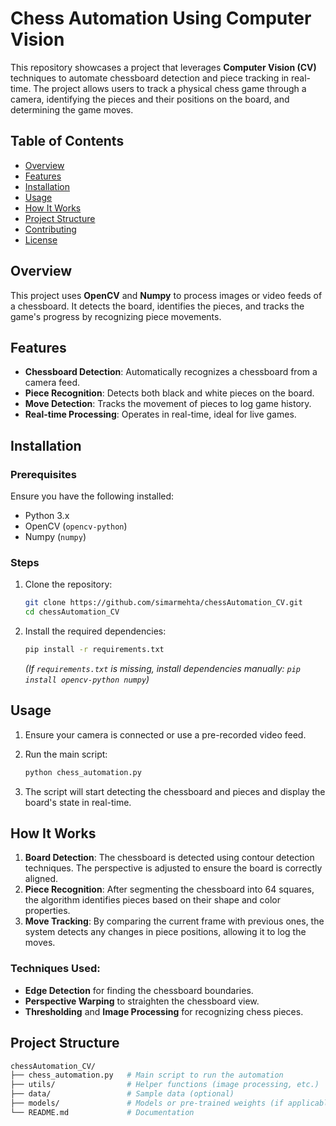 # Chess Automation Using Computer Vision

This repository showcases a project that leverages **Computer Vision (CV)** techniques to automate chessboard detection and piece tracking in real-time. The project allows users to track a physical chess game through a camera, identifying the pieces and their positions on the board, and determining the game moves.

## Table of Contents

- [Overview](#overview)
- [Features](#features)
- [Installation](#installation)
- [Usage](#usage)
- [How It Works](#how-it-works)
- [Project Structure](#project-structure)
- [Contributing](#contributing)
- [License](#license)

## Overview

This project uses **OpenCV** and **Numpy** to process images or video feeds of a chessboard. It detects the board, identifies the pieces, and tracks the game's progress by recognizing piece movements.

## Features

- **Chessboard Detection**: Automatically recognizes a chessboard from a camera feed.
- **Piece Recognition**: Detects both black and white pieces on the board.
- **Move Detection**: Tracks the movement of pieces to log game history.
- **Real-time Processing**: Operates in real-time, ideal for live games.

## Installation

### Prerequisites

Ensure you have the following installed:

- Python 3.x
- OpenCV (`opencv-python`)
- Numpy (`numpy`)

### Steps

1. Clone the repository:

    ```bash
    git clone https://github.com/simarmehta/chessAutomation_CV.git
    cd chessAutomation_CV
    ```

2. Install the required dependencies:

    ```bash
    pip install -r requirements.txt
    ```

   *(If `requirements.txt` is missing, install dependencies manually: `pip install opencv-python numpy`)*

## Usage

1. Ensure your camera is connected or use a pre-recorded video feed.
2. Run the main script:

    ```bash
    python chess_automation.py
    ```

3. The script will start detecting the chessboard and pieces and display the board's state in real-time.

## How It Works

1. **Board Detection**: The chessboard is detected using contour detection techniques. The perspective is adjusted to ensure the board is correctly aligned.
2. **Piece Recognition**: After segmenting the chessboard into 64 squares, the algorithm identifies pieces based on their shape and color properties.
3. **Move Tracking**: By comparing the current frame with previous ones, the system detects any changes in piece positions, allowing it to log the moves.

### Techniques Used:

- **Edge Detection** for finding the chessboard boundaries.
- **Perspective Warping** to straighten the chessboard view.
- **Thresholding** and **Image Processing** for recognizing chess pieces.

## Project Structure

```bash
chessAutomation_CV/
├── chess_automation.py   # Main script to run the automation
├── utils/                # Helper functions (image processing, etc.)
├── data/                 # Sample data (optional)
├── models/               # Models or pre-trained weights (if applicable)
└── README.md             # Documentation
